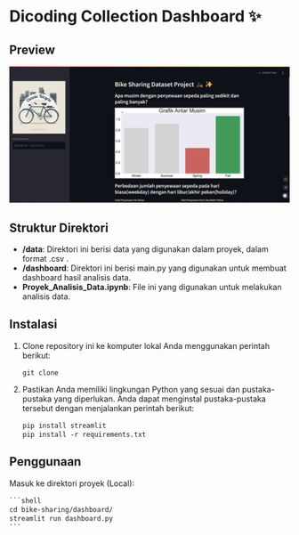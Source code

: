 # Dicoding Collection Dashboard ✨

## Preview
![Bike Sharing Dashboard Streamlit Preview](https://github.com/RendieRYU/Proyek-Analisis-Data-Bike-Sharing-Dataset/blob/main/preview.png)

## Struktur Direktori

- **/data**: Direktori ini berisi data yang digunakan dalam proyek, dalam format .csv .
- **/dashboard**: Direktori ini berisi main.py yang digunakan untuk membuat dashboard hasil analisis data.
- **Proyek_Analisis_Data.ipynb**: File ini yang digunakan untuk melakukan analisis data.

## Instalasi

1. Clone repository ini ke komputer lokal Anda menggunakan perintah berikut:

   ```shell
   git clone 
   ```

2. Pastikan Anda memiliki lingkungan Python yang sesuai dan pustaka-pustaka yang diperlukan. Anda dapat menginstal pustaka-pustaka tersebut dengan menjalankan perintah berikut:

    ```shell
    pip install streamlit
    pip install -r requirements.txt
    ```

## Penggunaan
Masuk ke direktori proyek (Local):

    ```shell
    cd bike-sharing/dashboard/
    streamlit run dashboard.py
    ```
